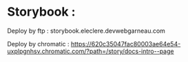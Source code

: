 # Storybook :

   Deploy by ftp : storybook.eleclere.devwebgarneau.com

   Deploy by chromatic : https://620c35047fac80003ae64e54-uxplpgnhsv.chromatic.com/?path=/story/docs-intro--page
